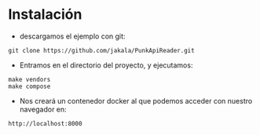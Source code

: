 # Instalación
- descargamos el ejemplo con git:
```
git clone https://github.com/jakala/PunkApiReader.git
```
- Entramos en el directorio del proyecto, y ejecutamos:
```
make vendors
make compose
```
- Nos creará un contenedor docker al que podemos acceder con nuestro navegador en:
```
http://localhost:8000
```
